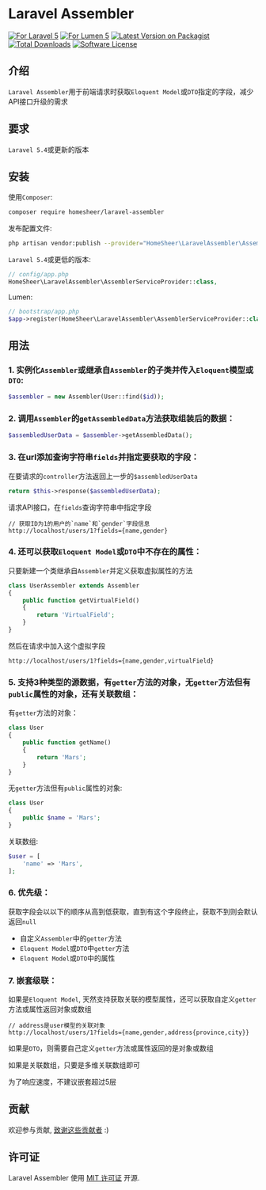 # Laravel Assembler

[![For Laravel 5](https://img.shields.io/badge/laravel-5.*-green.svg)](https://github.com/laravel/laravel)
[![For Lumen 5](https://img.shields.io/badge/lumen-5.*-green.svg)](https://github.com/laravel/lumen)
[![Latest Version on Packagist](https://img.shields.io/packagist/v/homesheer/laravel-assembler.svg)](https://packagist.org/packages/homesheer/laravel-assembler)
[![Total Downloads](https://img.shields.io/packagist/dt/homesheer/laravel-assembler.svg)](https://packagist.org/packages/homesheer/laravel-assembler)
[![Software License](https://img.shields.io/badge/license-MIT-brightgreen.svg)](LICENSE)

## 介绍

`Laravel Assembler`用于前端请求时获取`Eloquent Model`或`DTO`指定的字段，减少API接口升级的需求

## 要求
`Laravel 5.4`或更新的版本

## 安装

使用`Composer`:

``` bash
composer require homesheer/laravel-assembler
```

发布配置文件:

```bash
php artisan vendor:publish --provider="HomeSheer\LaravelAssembler\AssemblerServiceProvider" --tag="config"
```

`Laravel 5.4`或更低的版本:

```php
// config/app.php
HomeSheer\LaravelAssembler\AssemblerServiceProvider::class,
```

Lumen:

```php
// bootstrap/app.php
$app->register(HomeSheer\LaravelAssembler\AssemblerServiceProvider::class);
```

## 用法

### 1. 实例化`Assembler`或继承自`Assembler`的子类并传入`Eloquent`模型或`DTO`:

```php
$assembler = new Assembler(User::find($id));
```

### 2. 调用`Assembler`的`getAssembledData`方法获取组装后的数据：

```php
$assembledUserData = $assembler->getAssembledData();
```

### 3. 在url添加查询字符串`fields`并指定要获取的字段：

在要请求的`controller`方法返回上一步的`$assembledUserData`

```php
return $this->response($assembledUserData);
```

请求API接口，在`fields`查询字符串中指定字段

```
// 获取ID为1的用户的`name`和`gender`字段信息
http://localhost/users/1?fields={name,gender}
```

### 4. 还可以获取`Eloquent Model`或`DTO`中不存在的属性：

只要新建一个类继承自`Assembler`并定义获取虚拟属性的方法

```php
class UserAssembler extends Assembler
{
    public function getVirtualField()
    {
        return 'VirtualField';
    }
}
```

然后在请求中加入这个虚拟字段

```
http://localhost/users/1?fields={name,gender,virtualField}
```

### 5. 支持3种类型的源数据，有`getter`方法的对象，无`getter`方法但有`public`属性的对象，还有关联数组：

有`getter`方法的对象：

```php
class User
{
    public function getName()
    {
        return 'Mars';
    }
}
```

无`getter`方法但有`public`属性的对象:

```php
class User
{
    public $name = 'Mars';
}
```

关联数组:

```php
$user = [
    'name' => 'Mars',
];
```

### 6. 优先级：

获取字段会以以下的顺序从高到低获取，直到有这个字段终止，获取不到则会默认返回`null`
- 自定义`Assembler`中的`getter`方法
- `Eloquent Model`或`DTO`中`getter`方法
- `Eloquent Model`或`DTO`中的属性

### 7. 嵌套级联：

如果是`Eloquent Model`, 天然支持获取关联的模型属性，还可以获取自定义`getter`方法或属性返回对象或数组

```
// address是user模型的关联对象
http://localhost/users/1?fields={name,gender,address{province,city}}
```

如果是`DTO`，则需要自己定义`getter`方法或属性返回的是对象或数组

如果是关联数组，只要是多维关联数组即可

为了响应速度，不建议嵌套超过5层

    
## 贡献

欢迎参与贡献, [致谢这些贡献者](https://github.com/homesheer/laravel-assembler/graphs/contributors) :)

## 许可证

Laravel Assembler 使用 [MIT 许可证](http://opensource.org/licenses/MIT) 开源.